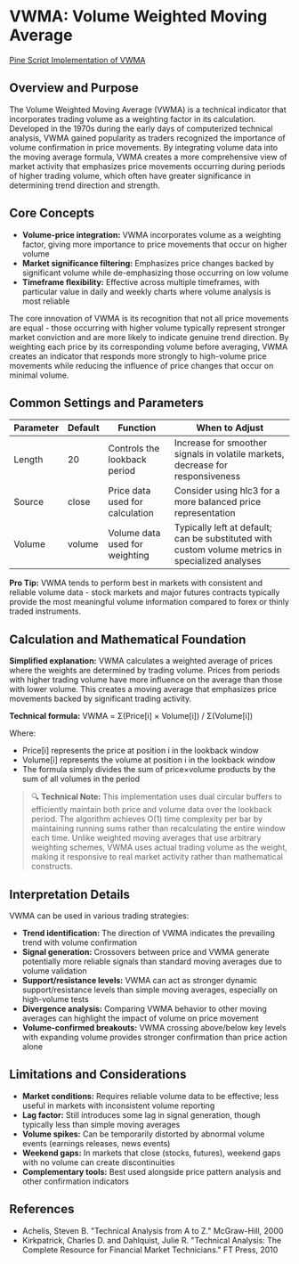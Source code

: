# VWMA: Volume Weighted Moving Average

[Pine Script Implementation of VWMA](https://github.com/mihakralj/pinescript/blob/main/indicators/volume/vwma.pine)

## Overview and Purpose

The Volume Weighted Moving Average (VWMA) is a technical indicator that incorporates trading volume as a weighting factor in its calculation. Developed in the 1970s during the early days of computerized technical analysis, VWMA gained popularity as traders recognized the importance of volume confirmation in price movements. By integrating volume data into the moving average formula, VWMA creates a more comprehensive view of market activity that emphasizes price movements occurring during periods of higher trading volume, which often have greater significance in determining trend direction and strength.

## Core Concepts

* **Volume-price integration:** VWMA incorporates volume as a weighting factor, giving more importance to price movements that occur on higher volume
* **Market significance filtering:** Emphasizes price changes backed by significant volume while de-emphasizing those occurring on low volume
* **Timeframe flexibility:** Effective across multiple timeframes, with particular value in daily and weekly charts where volume analysis is most reliable

The core innovation of VWMA is its recognition that not all price movements are equal - those occurring with higher volume typically represent stronger market conviction and are more likely to indicate genuine trend direction. By weighting each price by its corresponding volume before averaging, VWMA creates an indicator that responds more strongly to high-volume price movements while reducing the influence of price changes that occur on minimal volume.

## Common Settings and Parameters

| Parameter | Default | Function | When to Adjust |
|-----------|---------|----------|---------------|
| Length | 20 | Controls the lookback period | Increase for smoother signals in volatile markets, decrease for responsiveness |
| Source | close | Price data used for calculation | Consider using hlc3 for a more balanced price representation |
| Volume | volume | Volume data used for weighting | Typically left at default; can be substituted with custom volume metrics in specialized analyses |

**Pro Tip:** VWMA tends to perform best in markets with consistent and reliable volume data - stock markets and major futures contracts typically provide the most meaningful volume information compared to forex or thinly traded instruments.

## Calculation and Mathematical Foundation

**Simplified explanation:**
VWMA calculates a weighted average of prices where the weights are determined by trading volume. Prices from periods with higher trading volume have more influence on the average than those with lower volume. This creates a moving average that emphasizes price movements backed by significant trading activity.

**Technical formula:**
VWMA = Σ(Price[i] × Volume[i]) / Σ(Volume[i])

Where:
- Price[i] represents the price at position i in the lookback window
- Volume[i] represents the volume at position i in the lookback window
- The formula simply divides the sum of price×volume products by the sum of all volumes in the period

> 🔍 **Technical Note:** This implementation uses dual circular buffers to efficiently maintain both price and volume data over the lookback period. The algorithm achieves O(1) time complexity per bar by maintaining running sums rather than recalculating the entire window each time. Unlike weighted moving averages that use arbitrary weighting schemes, VWMA uses actual trading volume as the weight, making it responsive to real market activity rather than mathematical constructs.

## Interpretation Details

VWMA can be used in various trading strategies:

* **Trend identification:** The direction of VWMA indicates the prevailing trend with volume confirmation
* **Signal generation:** Crossovers between price and VWMA generate potentially more reliable signals than standard moving averages due to volume validation
* **Support/resistance levels:** VWMA can act as stronger dynamic support/resistance levels than simple moving averages, especially on high-volume tests
* **Divergence analysis:** Comparing VWMA behavior to other moving averages can highlight the impact of volume on price movement
* **Volume-confirmed breakouts:** VWMA crossing above/below key levels with expanding volume provides stronger confirmation than price action alone

## Limitations and Considerations

* **Market conditions:** Requires reliable volume data to be effective; less useful in markets with inconsistent volume reporting
* **Lag factor:** Still introduces some lag in signal generation, though typically less than simple moving averages
* **Volume spikes:** Can be temporarily distorted by abnormal volume events (earnings releases, news events)
* **Weekend gaps:** In markets that close (stocks, futures), weekend gaps with no volume can create discontinuities
* **Complementary tools:** Best used alongside price pattern analysis and other confirmation indicators

## References

* Achelis, Steven B. "Technical Analysis from A to Z." McGraw-Hill, 2000
* Kirkpatrick, Charles D. and Dahlquist, Julie R. "Technical Analysis: The Complete Resource for Financial Market Technicians." FT Press, 2010
